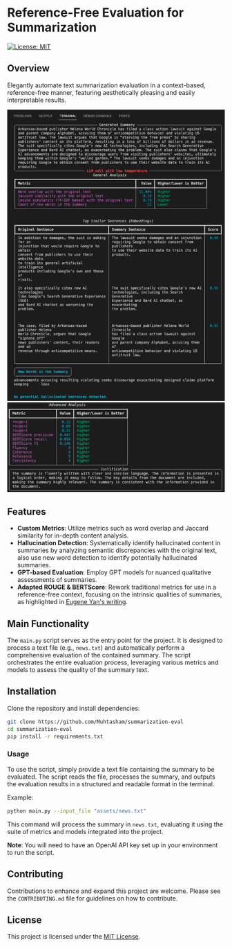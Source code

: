 
# Reference-Free Evaluation for Summarization

[![License: MIT](https://img.shields.io/badge/License-MIT-yellow.svg)](https://opensource.org/licenses/MIT)

## Overview

Elegantly automate text summarization evaluation in a context-based, reference-free manner, featuring aesthetically pleasing and easily interpretable results.

![Demo 1](assets/demo1.png)
![Demo 2](assets/demo2.png)

## Features

- **Custom Metrics**: Utilize metrics such as word overlap and Jaccard similarity for in-depth content analysis.
- **Hallucination Detection**: Systematically identify hallucinated content in summaries by analyzing semantic discrepancies with the original text, also use new word detection to identify potentially hallucinated summaries.
- **GPT-based Evaluation**: Employ GPT models for nuanced qualitative assessments of summaries.
- **Adapted ROUGE & BERTScore**: Rework traditional metrics for use in a reference-free context, focusing on the intrinsic qualities of summaries, as highlighted in [Eugene Yan's writing](https://eugeneyan.com/writing/abstractive/).

## Main Functionality

The `main.py` script serves as the entry point for the project. It is designed to process a text file (e.g., `news.txt`) and automatically perform a comprehensive evaluation of the contained summary. The script orchestrates the entire evaluation process, leveraging various metrics and models to assess the quality of the summary text.

## Installation

Clone the repository and install dependencies:

```bash
git clone https://github.com/Muhtasham/summarization-eval
cd summarization-eval
pip install -r requirements.txt
```

### Usage

To use the script, simply provide a text file containing the summary to be evaluated. The script reads the file, processes the summary, and outputs the evaluation results in a structured and readable format in the terminal.

Example:

```bash
python main.py --input_file "assets/news.txt"
```

This command will process the summary in `news.txt`, evaluating it using the suite of metrics and models integrated into the project.

**Note**: You will need to have an OpenAI API key set up in your environment to run the script.

## Contributing

Contributions to enhance and expand this project are welcome. Please see the `CONTRIBUTING.md` file for guidelines on how to contribute.

## License

This project is licensed under the [MIT License](LICENSE).
